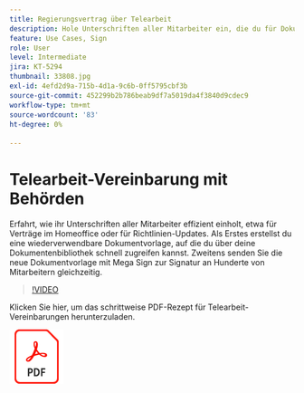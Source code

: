 ```yaml
---
title: Regierungsvertrag über Telearbeit
description: Hole Unterschriften aller Mitarbeiter ein, die du für Dokumente zur Telearbeit oder Richtlinien benötigst.
feature: Use Cases, Sign
role: User
level: Intermediate
jira: KT-5294
thumbnail: 33808.jpg
exl-id: 4efd2d9a-715b-4d1a-9c6b-0ff5795cbf3b
source-git-commit: 452299b2b786beab9df7a5019da4f3840d9cdec9
workflow-type: tm+mt
source-wordcount: '83'
ht-degree: 0%

---
```


# Telearbeit-Vereinbarung mit Behörden

Erfahrt, wie ihr Unterschriften aller Mitarbeiter effizient einholt, etwa für Verträge im Homeoffice oder für Richtlinien-Updates. Als Erstes erstellst du eine wiederverwendbare Dokumentvorlage, auf die du über deine Dokumentenbibliothek schnell zugreifen kannst. Zweitens senden Sie die neue Dokumentvorlage mit Mega Sign zur Signatur an Hunderte von Mitarbeitern gleichzeitig.

>[!VIDEO](https://video.tv.adobe.com/v/33808?quality=12&learn=on&hidetitle=true)

Klicken Sie hier, um das schrittweise PDF-Rezept für Telearbeit-Vereinbarungen herunterzuladen.

[![PDF-Rezept herunterladen](../assets/acrobat_PDF_96.png)](../assets/UseCaseRecipe-EN-UsingMegaSign.pdf)

